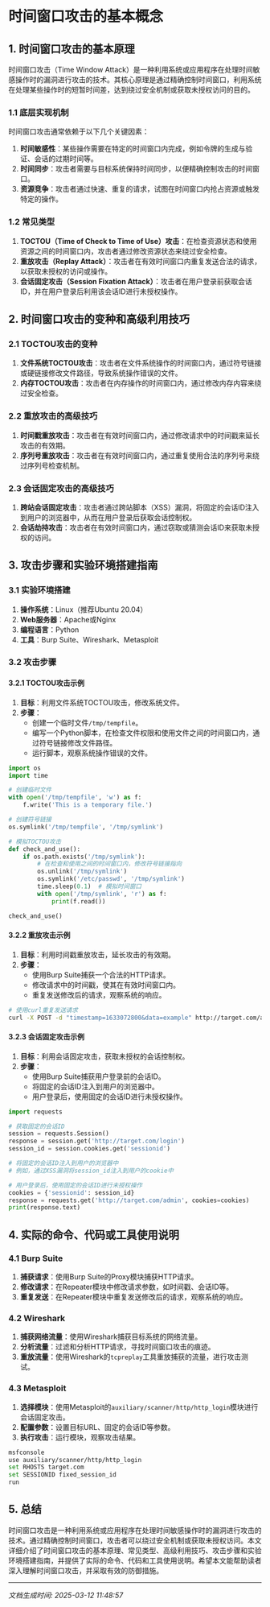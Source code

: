 # 时间窗口攻击的基本概念

## 1. 时间窗口攻击的基本原理

时间窗口攻击（Time Window Attack）是一种利用系统或应用程序在处理时间敏感操作时的漏洞进行攻击的技术。其核心原理是通过精确控制时间窗口，利用系统在处理某些操作时的短暂时间差，达到绕过安全机制或获取未授权访问的目的。

### 1.1 底层实现机制

时间窗口攻击通常依赖于以下几个关键因素：

1. **时间敏感性**：某些操作需要在特定的时间窗口内完成，例如令牌的生成与验证、会话的过期时间等。
2. **时间同步**：攻击者需要与目标系统保持时间同步，以便精确控制攻击的时间窗口。
3. **资源竞争**：攻击者通过快速、重复的请求，试图在时间窗口内抢占资源或触发特定的操作。

### 1.2 常见类型

1. **TOCTOU（Time of Check to Time of Use）攻击**：在检查资源状态和使用资源之间的时间窗口内，攻击者通过修改资源状态来绕过安全检查。
2. **重放攻击（Replay Attack）**：攻击者在有效时间窗口内重复发送合法的请求，以获取未授权的访问或操作。
3. **会话固定攻击（Session Fixation Attack）**：攻击者在用户登录前获取会话ID，并在用户登录后利用该会话ID进行未授权操作。

## 2. 时间窗口攻击的变种和高级利用技巧

### 2.1 TOCTOU攻击的变种

1. **文件系统TOCTOU攻击**：攻击者在文件系统操作的时间窗口内，通过符号链接或硬链接修改文件路径，导致系统操作错误的文件。
2. **内存TOCTOU攻击**：攻击者在内存操作的时间窗口内，通过修改内存内容来绕过安全检查。

### 2.2 重放攻击的高级技巧

1. **时间戳重放攻击**：攻击者在有效时间窗口内，通过修改请求中的时间戳来延长攻击的有效期。
2. **序列号重放攻击**：攻击者在有效时间窗口内，通过重复使用合法的序列号来绕过序列号检查机制。

### 2.3 会话固定攻击的高级技巧

1. **跨站会话固定攻击**：攻击者通过跨站脚本（XSS）漏洞，将固定的会话ID注入到用户的浏览器中，从而在用户登录后获取会话控制权。
2. **会话劫持攻击**：攻击者在有效时间窗口内，通过窃取或猜测会话ID来获取未授权的访问。

## 3. 攻击步骤和实验环境搭建指南

### 3.1 实验环境搭建

1. **操作系统**：Linux（推荐Ubuntu 20.04）
2. **Web服务器**：Apache或Nginx
3. **编程语言**：Python
4. **工具**：Burp Suite、Wireshark、Metasploit

### 3.2 攻击步骤

#### 3.2.1 TOCTOU攻击示例

1. **目标**：利用文件系统TOCTOU攻击，修改系统文件。
2. **步骤**：
   - 创建一个临时文件`/tmp/tempfile`。
   - 编写一个Python脚本，在检查文件权限和使用文件之间的时间窗口内，通过符号链接修改文件路径。
   - 运行脚本，观察系统操作错误的文件。

```python
import os
import time

# 创建临时文件
with open('/tmp/tempfile', 'w') as f:
    f.write('This is a temporary file.')

# 创建符号链接
os.symlink('/tmp/tempfile', '/tmp/symlink')

# 模拟TOCTOU攻击
def check_and_use():
    if os.path.exists('/tmp/symlink'):
        # 在检查和使用之间的时间窗口内，修改符号链接指向
        os.unlink('/tmp/symlink')
        os.symlink('/etc/passwd', '/tmp/symlink')
        time.sleep(0.1)  # 模拟时间窗口
        with open('/tmp/symlink', 'r') as f:
            print(f.read())

check_and_use()
```

#### 3.2.2 重放攻击示例

1. **目标**：利用时间戳重放攻击，延长攻击的有效期。
2. **步骤**：
   - 使用Burp Suite捕获一个合法的HTTP请求。
   - 修改请求中的时间戳，使其在有效时间窗口内。
   - 重复发送修改后的请求，观察系统的响应。

```bash
# 使用curl重复发送请求
curl -X POST -d "timestamp=1633072800&data=example" http://target.com/api/endpoint
```

#### 3.2.3 会话固定攻击示例

1. **目标**：利用会话固定攻击，获取未授权的会话控制权。
2. **步骤**：
   - 使用Burp Suite捕获用户登录前的会话ID。
   - 将固定的会话ID注入到用户的浏览器中。
   - 用户登录后，使用固定的会话ID进行未授权操作。

```python
import requests

# 获取固定的会话ID
session = requests.Session()
response = session.get('http://target.com/login')
session_id = session.cookies.get('sessionid')

# 将固定的会话ID注入到用户的浏览器中
# 例如，通过XSS漏洞将session_id注入到用户的cookie中

# 用户登录后，使用固定的会话ID进行未授权操作
cookies = {'sessionid': session_id}
response = requests.get('http://target.com/admin', cookies=cookies)
print(response.text)
```

## 4. 实际的命令、代码或工具使用说明

### 4.1 Burp Suite

1. **捕获请求**：使用Burp Suite的Proxy模块捕获HTTP请求。
2. **修改请求**：在Repeater模块中修改请求参数，如时间戳、会话ID等。
3. **重复发送**：在Repeater模块中重复发送修改后的请求，观察系统的响应。

### 4.2 Wireshark

1. **捕获网络流量**：使用Wireshark捕获目标系统的网络流量。
2. **分析流量**：过滤和分析HTTP请求，寻找时间窗口攻击的痕迹。
3. **重放流量**：使用Wireshark的`tcpreplay`工具重放捕获的流量，进行攻击测试。

### 4.3 Metasploit

1. **选择模块**：使用Metasploit的`auxiliary/scanner/http/http_login`模块进行会话固定攻击。
2. **配置参数**：设置目标URL、固定的会话ID等参数。
3. **执行攻击**：运行模块，观察攻击结果。

```bash
msfconsole
use auxiliary/scanner/http/http_login
set RHOSTS target.com
set SESSIONID fixed_session_id
run
```

## 5. 总结

时间窗口攻击是一种利用系统或应用程序在处理时间敏感操作时的漏洞进行攻击的技术。通过精确控制时间窗口，攻击者可以绕过安全机制或获取未授权访问。本文详细介绍了时间窗口攻击的基本原理、常见类型、高级利用技巧、攻击步骤和实验环境搭建指南，并提供了实际的命令、代码和工具使用说明。希望本文能帮助读者深入理解时间窗口攻击，并采取有效的防御措施。

---

*文档生成时间: 2025-03-12 11:48:57*
